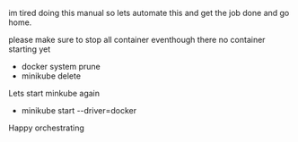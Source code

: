 im tired doing this manual so lets automate this and get the job done and go home.

please make sure to stop all container eventhough there no container starting yet 

- docker system prune
- minikube delete

Lets start minkube again 
- minikube start --driver=docker

Happy orchestrating 
